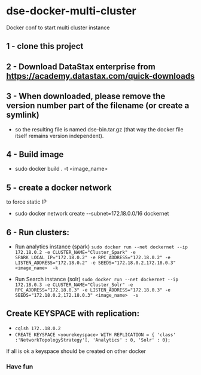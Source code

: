 # dse-docker-multi-cluster
Docker conf to start multi cluster instance

## 1 - clone this project

## 2 - Download DataStax enterprise from https://academy.datastax.com/quick-downloads

## 3 - When downloaded, please remove the version number part of the filename (or create a symlink)
* so the resulting file is named dse-bin.tar.gz (that way the docker file itself remains version independent).

## 4 - Build image
* sudo docker build . -t <image_name>

## 5 - create a docker network
to force static IP
* sudo docker network create --subnet=172.18.0.0/16 dockernet

## 6 - Run clusters:

* Run analytics instance (spark)
`sudo docker run --net dockernet --ip 172.18.0.2 -e CLUSTER_NAME="Cluster_Spark" -e SPARK_LOCAL_IP="172.18.0.2" -e RPC_ADDRESS="172.18.0.2" -e LISTEN_ADDRESS="172.18.0.2" -e SEEDS="172.18.0.2,172.18.0.3" <image_name>  -k`

* Run Search instance (solr)
`sudo docker run --net dockernet --ip 172.18.0.3 -e CLUSTER_NAME="Cluster_Solr" -e RPC_ADDRESS="172.18.0.3" -e LISTEN_ADDRESS="172.18.0.3" -e SEEDS="172.18.0.2,172.18.0.3" <image_name>  -s`

## Create KEYSPACE with replication:

* `cqlsh 172..18.0.2`
* `CREATE KEYSPACE <yourekeyspace> WITH REPLICATION = { 'class' :'NetworkTopologyStrategy'[, 'Analytics' : 0, 'Solr' : 0};`

If all is ok a keyspace should be created on other docker

### Have fun
